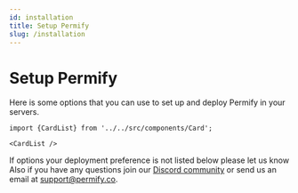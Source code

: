 ```yaml
---
id: installation
title: Setup Permify
slug: /installation
---
```


# Setup Permify

Here is some options that you can use to set up and deploy Permify in your servers.

```mdx-code-block
import {CardList} from '../../src/components/Card';

<CardList />
```

If options your deployment preference is not listed below please let us know Also if you have any questions join our [Discord community](https://discord.gg/MJbUjwskdH) or send us an email at support@permify.co.